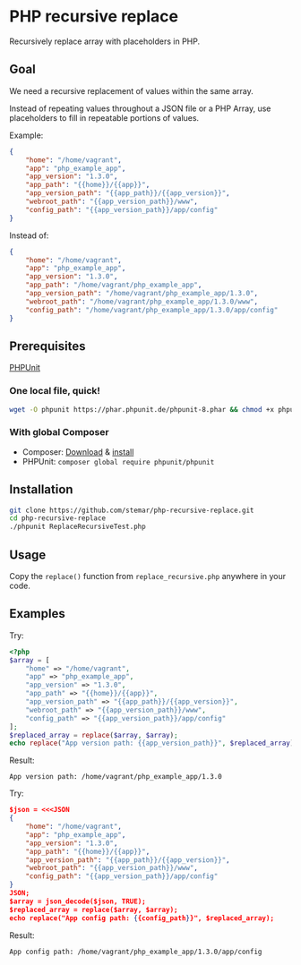 # PHP recursive replace

Recursively replace array with placeholders in PHP.

## Goal

We need a recursive replacement of values within the same array.

Instead of repeating values throughout a JSON file or a PHP Array,
use placeholders to fill in repeatable portions of values.

Example:

```json
{
    "home": "/home/vagrant",
    "app": "php_example_app",
    "app_version": "1.3.0",
    "app_path": "{{home}}/{{app}}",
    "app_version_path": "{{app_path}}/{{app_version}}",
    "webroot_path": "{{app_version_path}}/www",
    "config_path": "{{app_version_path}}/app/config"
}
```

Instead of:

```json
{
    "home": "/home/vagrant",
    "app": "php_example_app",
    "app_version": "1.3.0",
    "app_path": "/home/vagrant/php_example_app",
    "app_version_path": "/home/vagrant/php_example_app/1.3.0",
    "webroot_path": "/home/vagrant/php_example_app/1.3.0/www",
    "config_path": "/home/vagrant/php_example_app/1.3.0/app/config"
}
```

## Prerequisites

[PHPUnit](https://phpunit.de/getting-started/phpunit-8.html)

### One local file, quick!

```bash
wget -O phpunit https://phar.phpunit.de/phpunit-8.phar && chmod +x phpunit
```

### With global Composer

- Composer: [Download](https://getcomposer.org/download) & [install](https://getcomposer.org/doc/00-intro.md#installation-linux-unix-macos)
- PHPUnit: `composer global require phpunit/phpunit`

## Installation

```bash
git clone https://github.com/stemar/php-recursive-replace.git
cd php-recursive-replace
./phpunit ReplaceRecursiveTest.php
```

## Usage

Copy the `replace()` function from `replace_recursive.php` anywhere in your code.

## Examples

Try:

```php
<?php
$array = [
    "home" => "/home/vagrant",
    "app" => "php_example_app",
    "app_version" => "1.3.0",
    "app_path" => "{{home}}/{{app}}",
    "app_version_path" => "{{app_path}}/{{app_version}}",
    "webroot_path" => "{{app_version_path}}/www",
    "config_path" => "{{app_version_path}}/app/config"
];
$replaced_array = replace($array, $array);
echo replace("App version path: {{app_version_path}}", $replaced_array);
```

Result:

```
App version path: /home/vagrant/php_example_app/1.3.0
```

Try:

```json
$json = <<<JSON
{
    "home": "/home/vagrant",
    "app": "php_example_app",
    "app_version": "1.3.0",
    "app_path": "{{home}}/{{app}}",
    "app_version_path": "{{app_path}}/{{app_version}}",
    "webroot_path": "{{app_version_path}}/www",
    "config_path": "{{app_version_path}}/app/config"
}
JSON;
$array = json_decode($json, TRUE);
$replaced_array = replace($array, $array);
echo replace("App config path: {{config_path}}", $replaced_array);
```

Result:

```
App config path: /home/vagrant/php_example_app/1.3.0/app/config
```
